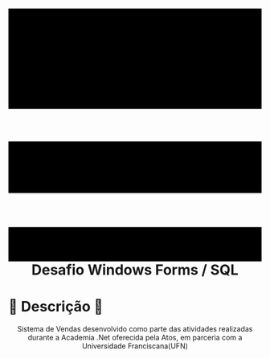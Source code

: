 <h1 align="center"><svg role="img" viewBox="0 0 24 24" xmlns="http://www.w3.org/2000/svg"><title>Platform.sh</title><path d="M24 0H0v9.541h24V0zM24 20.755H0V24h24v-3.245zM0 12.618h24v4.892H0v-4.892z"/></svg>Desafio Windows Forms / SQL</h1>

<h1>📝 Descrição 📝</h1>

<p align="center">Sistema de Vendas desenvolvido como parte das atividades realizadas durante a Academia .Net oferecida pela Atos, em parceria com a Universidade Franciscana(UFN)</p>





